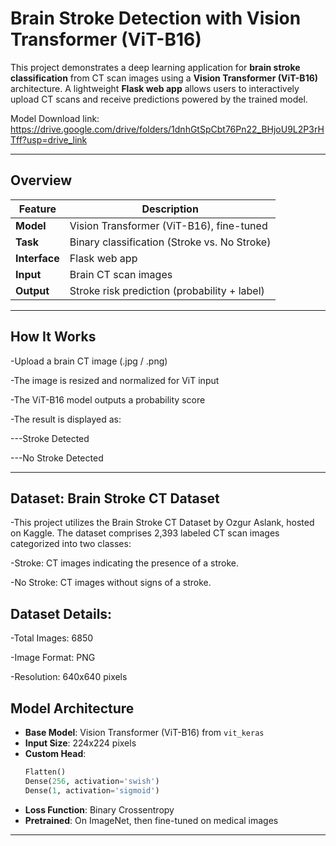 # Brain Stroke Detection with Vision Transformer (ViT-B16)

This project demonstrates a deep learning application for **brain stroke classification** from CT scan images using a **Vision Transformer (ViT-B16)** architecture. A lightweight **Flask web app** allows users to interactively upload CT scans and receive predictions powered by the trained model.

Model Download link: https://drive.google.com/drive/folders/1dnhGtSpCbt76Pn22_BHjoU9L2P3rHTff?usp=drive_link

---

##  Overview

| Feature          | Description                                          |
|------------------|------------------------------------------------------|
| **Model**        | Vision Transformer (ViT-B16), fine-tuned             |
| **Task**         | Binary classification (Stroke vs. No Stroke)         |
| **Interface**    | Flask web app                                        |
| **Input**        | Brain CT scan images                                 |
| **Output**       | Stroke risk prediction (probability + label)         |

---

##  How It Works
-Upload a brain CT image (.jpg / .png)

-The image is resized and normalized for ViT input

-The ViT-B16 model outputs a probability score

-The result is displayed as:

---Stroke Detected

---No Stroke Detected

---

##  Dataset: Brain Stroke CT Dataset
-This project utilizes the Brain Stroke CT Dataset by Ozgur Aslank, hosted on Kaggle. The dataset comprises 2,393 labeled CT scan images categorized into two classes:

-Stroke: CT images indicating the presence of a stroke.

-No Stroke: CT images without signs of a stroke.

##  Dataset Details:
-Total Images: 6850

-Image Format: PNG

-Resolution: 640x640 pixels


##  Model Architecture

- **Base Model**: Vision Transformer (ViT-B16) from `vit_keras`
- **Input Size**: 224x224 pixels
- **Custom Head**:
  ```python
  Flatten()
  Dense(256, activation='swish')
  Dense(1, activation='sigmoid')
- **Loss Function**: Binary Crossentropy
- **Pretrained**: On ImageNet, then fine-tuned on medical images

---

